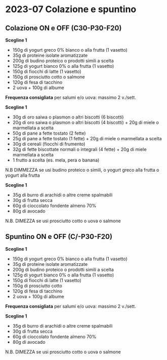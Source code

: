 # 2023-07 Colazione e spuntino

## Colazione ON e OFF (C30-P30-F20)

**Scegline 1**

- 150g di yogurt greco 0% bianco o alla frutta (1 vasetto)
- 35g di proteine isolate aromatizzate
- 200g di budino proteico o prodotti simili a scelta
- 125g di yogurt bianco 0% o alla frutta (1 vasetto)
- 150g di fiocchi di latte (1 vasetto)
- 150g di prosciutto cotto o salmone
- 120g di fesa di tacchino
- 2 uova + 100g di albume

**Frequenza consigliata** per salumi e/o uova: massimo 2 v./sett.

**Scegline 1**

- 30g di oro saiwa o plasmon o altri biscotti (6 biscotti)
- 20g di oro saiwa o plasmon o altri biscotti (4 biscotti) + 20g di miele o marmellata a scelta
- 50g di pane a fette tostato (2 fette)
- 25g di pane a fette tostato (1 fette) + 20g di miele o marmellata a scelta
- 30g di cereali (fiocchi di frumento)
- 32g di fette biscottate normali o integrali (4 fette) + 20g di miele marmellata a scelta
- 1 frutto a scelta (es. mela, pera o banana)

N.B DIMMEZZA se usi budino proteico o simili, o yogurt greco alla frutta o yogurt alla frutta

**Scegline 1**

- 35g di burro di arachidi o altre creme spalmabili
- 30g di frutta secca
- 60g di cioccolato fondente almeno 70%
- 80g di avocado

N.B. DIMEZZA se usi prosciutto cotto o uova o salmone

## Spuntino ON e OFF (C/-P30-F20)

**Scegline 1**

- 150g di yogurt greco 0% bianco o alla frutta (1 vasetto)
- 35g di proteine isolate aromatizzate
- 200g di budino proteico o prodotti simili a scelta
- 125g di yogurt bianco 0% o alla frutta (1 vasetto)
- 150g di fiocchi di latte (1 vasetto)
- 150g di prosciutto cotto
- 120g di fesa di tacchino
- 2 uova + 100g di albume

**Frequenza consigliata** per salumi e/o uova: massimo 2 v./sett.

**Scegline 1**

- 35g di burro di arachidi o altre creme spalmabili
- 30g di frutta secca
- 60g di cioccolato fondente almeno 70%
- 80g di avocado

N.B. DIMEZZA se usi prosciutto cotto o uova o salmone
